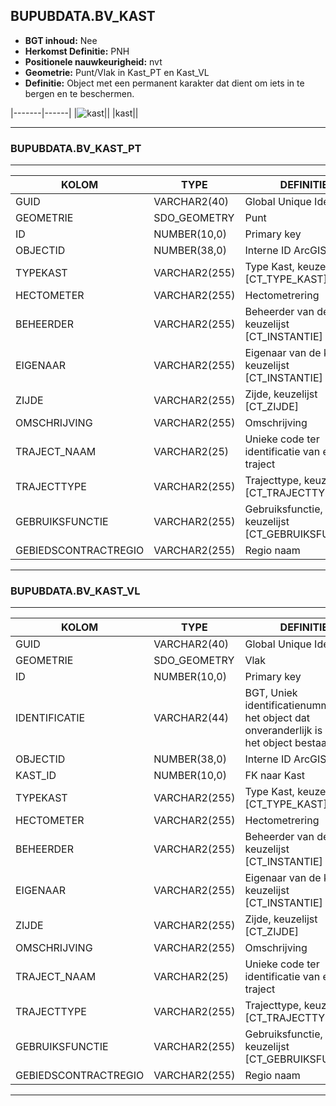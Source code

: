 ﻿## BUPUBDATA.BV_KAST


* __BGT inhoud:__ Nee
* __Herkomst Definitie:__ PNH
* __Positionele nauwkeurigheid:__ nvt
* __Geometrie:__ Punt/Vlak in Kast_PT en Kast_VL
* __Definitie:__ Object met een permanent karakter dat dient om iets in te bergen en te beschermen.

|-------|------|
|![kast](kast.png)||
|kast||

***
### BUPUBDATA.BV_KAST_PT

***

|KOLOM                               |TYPE              |DEFINITIE|
|------                              |----              |-----    |
|GUID                                |VARCHAR2(40)      |Global Unique Identifier|
|GEOMETRIE                           |SDO_GEOMETRY      |Punt|
|ID                                 |NUMBER(10,0)      |Primary key|
|OBJECTID                            |NUMBER(38,0)   |Interne ID ArcGIS|
|TYPEKAST                            |VARCHAR2(255)     |Type Kast, keuzelijst [CT_TYPE_KAST]|
|HECTOMETER                          |VARCHAR2(255)     |Hectometrering|
|BEHEERDER                           |VARCHAR2(255)     |Beheerder van de kast, keuzelijst [CT_INSTANTIE]|
|EIGENAAR                            |VARCHAR2(255)     |Eigenaar van de kast, keuzelijst [CT_INSTANTIE]|
|ZIJDE                               |VARCHAR2(255)     |Zijde, keuzelijst [CT_ZIJDE]|
|OMSCHRIJVING                        |VARCHAR2(255)     |Omschrijving|
|TRAJECT_NAAM                        |VARCHAR2(25)      |Unieke code ter identificatie van een traject|
|TRAJECTTYPE                         |VARCHAR2(255)    |Trajecttype, keuzelijst [CT_TRAJECTTYPE]|
|GEBRUIKSFUNCTIE                    |VARCHAR2(255)    |Gebruiksfunctie, keuzelijst [CT_GEBRUIKSFUNCTIE]|
|GEBIEDSCONTRACTREGIO                |VARCHAR2(255)  |Regio naam|


***

### BUPUBDATA.BV_KAST_VL

***

|KOLOM                               |TYPE              |DEFINITIE|
|------                              |----              |-----    |
|GUID                                |VARCHAR2(40)      |Global Unique Identifier|
|GEOMETRIE                           |SDO_GEOMETRY      |Vlak|
|ID                                 |NUMBER(10,0)      |Primary key|
|IDENTIFICATIE                       |VARCHAR2(44)      |BGT, Uniek identificatienummer voor het object dat onveranderlijk is zolang het object bestaat|
|OBJECTID                            |NUMBER(38,0)   |Interne ID ArcGIS|
|KAST_ID                            |NUMBER(10,0)    |FK naar Kast|
|TYPEKAST                            |VARCHAR2(255)     |Type Kast, keuzelijst [CT_TYPE_KAST]|
|HECTOMETER                          |VARCHAR2(255)     |Hectometrering|
|BEHEERDER                           |VARCHAR2(255)     |Beheerder van de kast, keuzelijst [CT_INSTANTIE]|
|EIGENAAR                            |VARCHAR2(255)     |Eigenaar van de kast, keuzelijst [CT_INSTANTIE]|
|ZIJDE                               |VARCHAR2(255)     |Zijde, keuzelijst [CT_ZIJDE]|
|OMSCHRIJVING                        |VARCHAR2(255)     |Omschrijving|
|TRAJECT_NAAM                        |VARCHAR2(25)      |Unieke code ter identificatie van een traject|
|TRAJECTTYPE                         |VARCHAR2(255)    |Trajecttype, keuzelijst [CT_TRAJECTTYPE]|
|GEBRUIKSFUNCTIE                    |VARCHAR2(255)    |Gebruiksfunctie, keuzelijst [CT_GEBRUIKSFUNCTIE]|
|GEBIEDSCONTRACTREGIO                |VARCHAR2(255)  |Regio naam|


***

